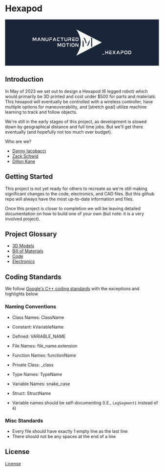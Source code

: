 # Hexapod

![Manufactured Motion Logo](./Images/hexapod_logo.png)

## Introduction

In May of 2023 we set out to design a Hexapod (6 legged robot) which would primarily be 3D printed and cost under $500 for parts and materials. This hexapod will eventually be controlled with a wireless controller, have multiple options for maneuverability, and [stretch goal] utilize machine learning to track and follow objects.

We're still in the early stages of this project, as development is slowed down by geographical distance and full time jobs. But we'll get there eventually (and hopefully not too much over budget).

Who are we?

- [Danny Iacobacci](https://www.linkedin.com/in/diacobacci/)
- [Zack Schwid](https://www.linkedin.com/in/zacharyschwid/)
- [Dillon Kane](https://www.linkedin.com/in/dillonkane/)

## Getting Started

This project is not yet ready for others to recreate as we're still making significant changes to the code, electronics, and CAD files. But this github repo will always have the most up-to-date information and files.

Once this project is closer to completion we will be leaving detailed documentation on how to build one of your own (but note: it is a very involved project).

## Project Glossary 

- [3D Models](./Finalized%203D%20Printed%20Parts/)
- [Bill of Materials](./Bill-of-Materials/BOM.md)
- [Code](./HexapodController/)
- [Electronics](./PCB/)

## Coding Standards

We follow [Google's C++ coding standards](https://google.github.io/styleguide/cppguide.html#Function_Names) with the exceptions and highlights below

### Naming Conventions

- Class Names: ClassName
- Constant: kVariableName
- Defined: VARIABLE_NAME
- File Names: file_name.extension
- Function Names: functionName
- Private Class: _class
- Type Names: TypeName
- Variable Names: snake_case
- Struct: StructName

- Variable names should be self-documenting (I.E., `LegSegment1` instead of `A`)

### Misc Standards

- Every file should have exactly 1 empty line as the last line
- There should not be any spaces at the end of a line

## License

[License](./LICENSE)
